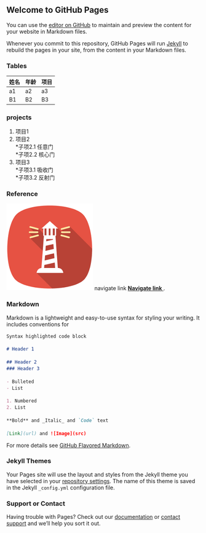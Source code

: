 ## Welcome to GitHub Pages

You can use the [editor on GitHub](https://github.com/sun816/sun816.github.io/edit/main/README.md) to maintain and preview the content for your website in Markdown files.

Whenever you commit to this repository, GitHub Pages will run [Jekyll](https://jekyllrb.com/) to rebuild the pages in your site, from the content in your Markdown files.

### Tables

姓名         | 年龄         | 项目
------------ | -------------| -------------
a1 |a2|a3
B1| B2|B3

### projects

1. 项目1  
2. 项目2  
   *子项2.1 任意门  
   *子项2.2 核心门  
4. 项目3  
   *子项3.1  吸收门  
   *子项3.2  反射门  


### Reference 

![nav](https://github.com/sun816/sun816.github.io/blob/main/cache/nav.png)
navigate link [**Navigate link** ](https://nav.bajinxianshen.cf).

### Markdown

Markdown is a lightweight and easy-to-use syntax for styling your writing. It includes conventions for

```markdown
Syntax highlighted code block

# Header 1

## Header 2
### Header 3

- Bulleted
- List

1. Numbered
2. List

**Bold** and _Italic_ and `Code` text

[Link](url) and ![Image](src)
```

For more details see [GitHub Flavored Markdown](https://guides.github.com/features/mastering-markdown/).

### Jekyll Themes

Your Pages site will use the layout and styles from the Jekyll theme you have selected in your [repository settings](https://github.com/sun816/sun816.github.io/settings). The name of this theme is saved in the Jekyll `_config.yml` configuration file.

### Support or Contact

Having trouble with Pages? Check out our [documentation](https://docs.github.com/categories/github-pages-basics/) or [contact support](https://support.github.com/contact) and we’ll help you sort it out.
